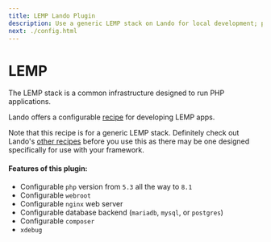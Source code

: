 ```yaml
---
title: LEMP Lando Plugin
description: Use a generic LEMP stack on Lando for local development; powered by Docker and Docker Compose; learn how to config php and nginx version, use postgres or mysql or mariadb, composer, xdebug and custom config files, oh and also import and export databases.
next: ./config.html
---
```


# LEMP

The LEMP stack is a common infrastructure designed to run PHP applications.

Lando offers a configurable [recipe](https://docs.lando.dev/landofile/recipes.html) for developing LEMP apps.

Note that this recipe is for a generic LEMP stack. Definitely check out Lando's [other recipes](https://docs.lando.dev/landofile/recipes.html) before you use this as there may be one designed specifically for use with your framework.

#### Features of this plugin:

* Configurable `php` version from `5.3` all the way to `8.1`
* Configurable `webroot`
* Configurable `nginx` web server
* Configurable database backend (`mariadb`, `mysql`, or `postgres`)
* Configurable `composer`
* `xdebug`
